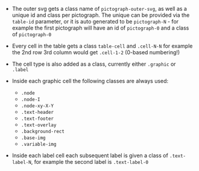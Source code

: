 
- The outer svg gets a class name of `pictograph-outer-svg`, as well as a unique id and class per pictograph. The unique can be provided via the `table-id` parameter, or it is auto generated to be `pictograph-N` - for example the first pictograph will have an id of `pictograph-0` and a class of `pictograph-0`

- Every cell in the table gets a class `table-cell` and `.cell-N-N` for example the 2nd row 3rd column would get `.cell-1-2` (0-based numbering!)

- The cell type is also added as a class, currently either `.graphic` or `.label`

- Inside each graphic cell the following classes are always used:

    - `.node`
    - `.node-I`
    - `.node-xy-X-Y`
    - `.text-header`
    - `.text-footer`
    - `.text-overlay`
    - `.background-rect`
    - `.base-img`
    - `.variable-img`

- Inside each label cell each subsequent label is given a class of `.text-label-N`, for example the second label is `.text-label-0`
